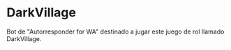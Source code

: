 # DarkVillage

Bot de "Autorresponder for WA" destinado a jugar este juego de rol llamado DarkVillage.